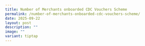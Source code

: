 ```yaml
---
title: Number of Merchants onboarded CDC Vouchers Scheme
permalink: /number-of-merchants-onboarded-cdc-vouchers-scheme/
date: 2025-09-22
layout: post
description: ""
image: ""
variant: tiptap
---
```

